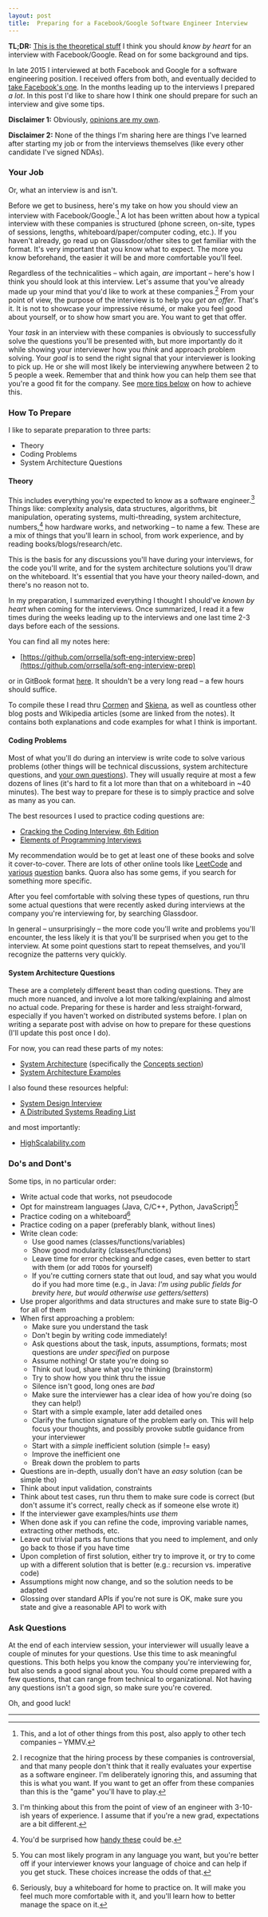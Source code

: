 ```yaml
---
layout: post
title:  Preparing for a Facebook/Google Software Engineer Interview
---
```


**TL;DR:** [This is the theoretical stuff](https://github.com/orrsella/soft-eng-interview-prep) I think you should *know by heart* for an interview with Facebook/Google. Read on for some background and tips.

In late 2015 I interviewed at both Facebook and Google for a software engineering position. I received offers from both, and eventually decided to [take Facebook's one](/about). In the months leading up to the interviews I prepared *a lot*. In this post I'd like to share how I think one should prepare for such an interview and give some tips.

**Disclaimer 1:** Obviously, [opinions are my own](/disclaimer).

**Disclaimer 2:** None of the things I'm sharing here are things I've learned after starting my job or from the interviews themselves (like every other candidate I've signed NDAs).

### Your Job

Or, what an interview is and isn't.

Before we get to business, here's my take on how you should view an interview with Facebook/Google.[^1] A lot has been written about how a typical interview with these companies is structured (phone screen, on-site, types of sessions, lengths, whiteboard/paper/computer coding, etc.). If you haven't already, go read up on Glassdoor/other sites to get familiar with the format. It's very important that you know what to expect. The more you know beforehand, the easier it will be and more comfortable you'll feel.

Regardless of the technicalities – which again, *are* important – here's how I think you should look at this interview. Let's assume that you've already made up your mind that you'd like to work at these companies.[^2] From your point of view, the purpose of the interview is to help you *get an offer*. That's it. It is not to showcase your impressive résumé, or make you feel good about yourself, or to show how smart you are. You want to get that offer.

Your *task* in an interview with these companies is obviously to successfully solve the questions you'll be presented with, but more importantly do it while showing your interviewer how you *think* and approach problem solving. Your *goal* is to send the right signal that your interviewer is looking to pick up. He or she will most likely be interviewing anywhere between 2 to 5 people a week. Remember that and think how you can help them see that you're a good fit for the company. See [more tips below](#dos-and-donts) on how to achieve this.

### How To Prepare

I like to separate preparation to three parts:

- Theory
- Coding Problems
- System Architecture Questions

#### Theory

This includes everything you're expected to know as a software engineer.[^3] Things like: complexity analysis, data structures, algorithms, bit manipulation, operating systems, multi-threading, system architecture, numbers,[^4] how hardware works, and networking – to name a few. These are a mix of things that you'll learn in school, from work experience, and by reading books/blogs/research/etc.

This is the basis for any discussions you'll have during your interviews, for the code you'll write, and for the system architecture solutions you'll draw on the whiteboard. It's essential that you have your theory nailed-down, and there's no reason not to.

In my preparation, I summarized everything I thought I should've *known by heart* when coming for the interviews. Once summarized, I read it a few times during the weeks leading up to the interviews and one last time 2-3 days before each of the sessions.

You can find all my notes here:

- [https://github.com/orrsella/soft-eng-interview-prep](https://github.com/orrsella/soft-eng-interview-prep)

or in GitBook format [here](https://orrsella.gitbooks.io/soft-eng-interview-prep/content/). It shouldn't be a very long read – a few hours should suffice.

To compile these I read thru [Cormen](http://www.amazon.com/gp/product/0262033844?tag=orrsellacom-20) and [Skiena](http://www.amazon.com/gp/product/1848000693?tag=orrsellacom-20), as well as countless other blog posts and Wikipedia articles (some are linked from the notes). It contains both explanations and code examples for what I think is important.

#### Coding Problems

Most of what you'll do during an interview is write code to solve various problems (other things will be technical discussions, system architecture questions, and [your own questions](#ask-questions)). They will usually require at most a few dozens of lines (it's hard to fit a lot more than that on a whiteboard in ~40 minutes). The best way to prepare for these is to simply practice and solve as many as you can.

The best resources I used to practice coding questions are:

- [Cracking the Coding Interview, 6th Edition](http://www.amazon.com/gp/product/0984782850?tag=orrsellacom-20)
- [Elements of Programming Interviews](http://www.amazon.com/gp/product/1479274836?tag=orrsellacom-20)

My recommendation would be to get at least one of these books and solve it cover-to-cover. There are lots of other online tools like [LeetCode](https://leetcode.com/) and [various](https://knaidu.gitbooks.io/problem-solving/content/index.html) [question](http://www.ardendertat.com/2012/01/09/programming-interview-questions/) banks. Quora also has some gems, if you search for something more specific.

After you feel comfortable with solving these types of questions, run thru some actual questions that were recently asked during interviews at the company you're interviewing for, by searching Glassdoor.

In general – unsurprisingly – the more code you'll write and problems you'll encounter, the less likely it is that you'll be surprised when you get to the interview. At some point questions start to repeat themselves, and you'll recognize the patterns very quickly.

#### System Architecture Questions

These are a completely different beast than coding questions. They are much more nuanced, and involve a lot more talking/explaining and almost no actual code. Preparing for these is harder and less straight-forward, especially if you haven't worked on distributed systems before. I plan on writing a separate post with advise on how to prepare for these questions (I'll update this post once I do).

For now, you can read these parts of my notes:

- [System Architecture](https://github.com/orrsella/soft-eng-interview-prep/blob/master/topics/system-architecture.md) (specifically the [Concepts section](https://github.com/orrsella/soft-eng-interview-prep/blob/master/topics/system-architecture.md#system-design-question-concepts))
- [System Architecture Examples](https://github.com/orrsella/soft-eng-interview-prep/blob/master/topics/system-architecture-examples.md)

I also found these resources helpful:

- [System Design Interview](https://github.com/checkcheckzz/system-design-interview)
- [A Distributed Systems Reading List](http://dancres.github.io/Pages/)

and most importantly:

- [HighScalability.com](http://highscalability.com/)

### Do's and Dont's

Some tips, in no particular order:

- Write actual code that works, not pseudocode
- Opt for mainstream languages (Java, C/C++, Python, JavaScript)[^5]
- Practice coding on a whiteboard[^6]
- Practice coding on a paper (preferably blank, without lines)
- Write clean code:
  - Use good names (classes/functions/variables)
  - Show good modularity (classes/functions)
  - Leave time for error checking and edge cases, even better to start with them (or add `TODO`s for yourself)
  - If you're cutting corners state that out loud, and say what you would do if you had more time (e.g., in Java: *I'm using public fields for brevity here, but would otherwise use getters/setters*)
- Use proper algorithms and data structures and make sure to state Big-O for all of them
- When first approaching a problem:
  - Make sure you understand the task
  - Don't begin by writing code immediately!
  - Ask questions about the task, inputs, assumptions, formats; most questions are *under specified* on purpose
  - Assume nothing! Or state you're doing so
  - Think out loud, share what you're thinking (brainstorm)
  - Try to show how you think thru the issue
  - Silence isn't good, long ones are *bad*
  - Make sure the interviewer has a clear idea of how you're doing (so they can help!)
  - Start with a simple example, later add detailed ones
  - Clarify the function signature of the problem early on. This will help focus your thoughts, and possibly provoke subtle guidance from your interviewer
  - Start with a *simple* inefficient solution (simple != easy)
  - Improve the inefficient one
  - Break down the problem to parts
- Questions are in-depth, usually don't have an *easy* solution (can be simple tho)
- Think about input validation, constraints
- Think about test cases, run thru them to make sure code is correct (but don't assume it's correct, really check as if someone else wrote it)
- If the interviewer gave examples/hints *use them*
- When done ask if you can refine the code, improving variable names, extracting other methods, etc.
- Leave out trivial parts as functions that you need to implement, and only go back to those if you have time
- Upon completion of first solution, either try to improve it, or try to come up with a different solution that is better (e.g.: recursion vs. imperative code)
- Assumptions might now change, and so the solution needs to be adapted
- Glossing over standard APIs if you're not sure is OK, make sure you state and give a reasonable API to work with


### Ask Questions

At the end of each interview session, your interviewer will usually leave a couple of minutes for your questions. Use this time to ask meaningful questions. This both helps you know the company you're interviewing for, but also sends a good signal about you. You should come prepared with a few questions, that can range from technical to organizational. Not having any questions isn't a good sign, so make sure you're covered.


Oh, and good luck!

---

[^1]: This, and a lot of other things from this post, also apply to other tech companies – YMMV.
[^2]: I recognize that the hiring process by these companies is controversial, and that many people don't think that it really evaluates your expertise as a software engineer. I'm deliberately ignoring this, and assuming that this is what you want. If you want to get an offer from these companies than this is the "game" you'll have to play.
[^3]: I'm thinking about this from the point of view of an engineer with 3-10-ish years of experience. I assume that if you're a new grad, expectations are a bit different.
[^4]: You'd be surprised how [handy these](https://github.com/orrsella/soft-eng-interview-prep/blob/master/topics/numbers.md) could be.
[^5]: You can most likely program in any language you want, but you're better off if your interviewer knows your language of choice and can help if you get stuck. These choices increase the odds of that.
[^6]: Seriously, buy a whiteboard for home to practice on. It will make you feel much more comfortable with it, and you'll learn how to better manage the space on it.
